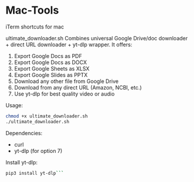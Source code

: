 # Mac-Tools
iTerm shortcuts for mac

ultimate_downloader.sh
Combines universal Google Drive/doc downloader + direct URL downloader + yt-dlp wrapper.
It offers:
 1) Export Google Docs as PDF
 2) Export Google Docs as DOCX
 3) Export Google Sheets as XLSX
 4) Export Google Slides as PPTX
 5) Download any other file from Google Drive
 6) Download from any direct URL (Amazon, NCBI, etc.)
 7) Use yt-dlp for best quality video or audio

Usage:
```bash
chmod +x ultimate_downloader.sh
./ultimate_downloader.sh
```

 Dependencies:
   - curl
   - yt-dlp (for option 7)

Install yt-dlp: 
```bash
pip3 install yt-dlp```
